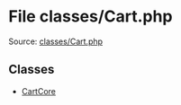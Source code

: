 File classes/Cart.php
=========

Source: [classes/Cart.php](https://github.com/PrestaShop/PrestaShop/blob/1.6.0.2/classes/Cart.php)


Classes
-------

* [CartCore](class.CartCore.md)

